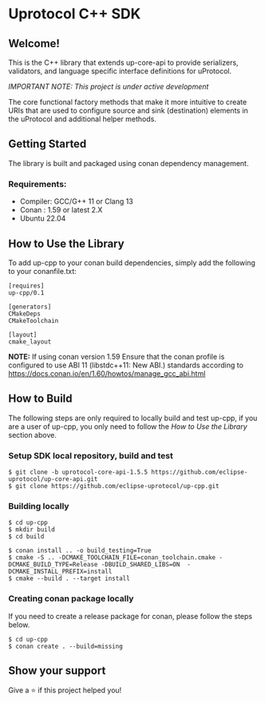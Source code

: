 # Uprotocol C++ SDK 

## Welcome!

This is the C++ library that extends up-core-api to provide serializers, validators, and language specific interface definitions for uProtocol. 

*_IMPORTANT NOTE:_ This project is under active development*

The core functional factory methods that make it more intuitive to create URIs that are used to configure source and sink (destination) elements in the uProtocol and additional helper methods.


## Getting Started

The library is built and packaged using conan dependency management. 

### Requirements:
- Compiler: GCC/G++ 11 or Clang 13
- Conan : 1.59 or latest 2.X
- Ubuntu 22.04

## How to Use the Library
To add up-cpp to your conan build dependencies, simply add the following to your conanfile.txt:
```
[requires]
up-cpp/0.1

[generators]
CMakeDeps
CMakeToolchain

[layout]
cmake_layout

```
**NOTE:** If using conan version 1.59 Ensure that the conan profile is configured to use ABI 11 (libstdc++11: New ABI.) standards according to https://docs.conan.io/en/1.60/howtos/manage_gcc_abi.html

## How to Build 
The following steps are only required to locally build and test up-cpp, if you are a user of up-cpp, you only need to follow the _How to Use the Library_ section above. 
### Setup SDK local repository, build and test
```
$ git clone -b uprotocol-core-api-1.5.5 https://github.com/eclipse-uprotocol/up-core-api.git
$ git clone https://github.com/eclipse-uprotocol/up-cpp.git
```

### Building locally 
```
$ cd up-cpp
$ mkdir build
$ cd build

$ conan install .. -o build_testing=True
$ cmake -S .. -DCMAKE_TOOLCHAIN_FILE=conan_toolchain.cmake -DCMAKE_BUILD_TYPE=Release -DBUILD_SHARED_LIBS=ON  -DCMAKE_INSTALL_PREFIX=install
$ cmake --build . --target install
```

### Creating conan package locally 
If you need to create a release package for conan, please follow the steps below.

```
$ cd up-cpp
$ conan create . --build=missing
```

## Show your support

Give a ⭐️ if this project helped you!
